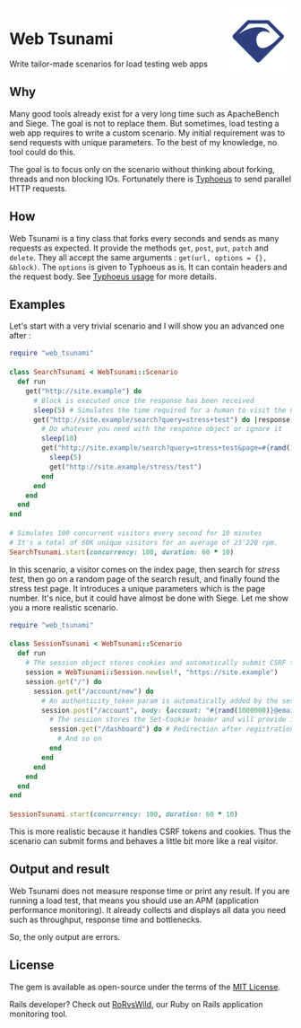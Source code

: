 <img align="right" width="120px" src="./web_tsunami.png">

# Web Tsunami

Write tailor-made scenarios for load testing web apps

## Why

Many good tools already exist for a very long time such as ApacheBench and Siege.
The goal is not to replace them.
But sometimes, load testing a web app requires to write a custom scenario.
My initial requirement was to send requests with unique parameters.
To the best of my knowledge, no tool could do this.

The goal is to focus only on the scenario without thinking about forking, threads and non blocking IOs.
Fortunately there is [Typhoeus](https://github.com/typhoeus/typhoeus) to send parallel HTTP requests.

## How

Web Tsunami is a tiny class that forks every seconds and sends as many requests as expected.
It provide the methods `get`, `post`, `put`, `patch` and `delete`.
They all accept the same arguments : `get(url, options = {}, &block)`.
The `options` is given to Typhoeus as is.
It can contain headers and the request body.
See [Typhoeus usage](https://github.com/typhoeus/typhoeus/#usage) for more details.

## Examples

Let's start with a very trivial scenario and I will show you an advanced one after :

```ruby
require "web_tsunami"

class SearchTsunami < WebTsunami::Scenario
  def run
    get("http://site.example") do
      # Block is executed once the response has been received
      sleep(5) # Simulates the time required for a human to visit the next page
      get("http://site.example/search?query=stress+test") do |response|
        # Do whatever you need with the response object or ignore it
        sleep(10)
        get("http://site.example/search?query=stress+test&page=#{rand(100)}") do
          sleep(5)
          get("http://site.example/stress/test")
        end
      end
    end
  end
end

# Simulates 100 concurrent visitors every second for 10 minutes
# It's a total of 60K unique visitors for an average of 23'220 rpm.
SearchTsunami.start(concurrency: 100, duration: 60 * 10)
```

In this scenario, a visitor comes on the index page, then search for _stress test_, then go on a random page of the search result, and finally found the stress test page.
It introduces a unique parameters which is the page number.
It's nice, but it could have almost be done with Siege.
Let me show you a more realistic scenario.

```ruby
require "web_tsunami"

class SessionTsunami < WebTsunami::Scenario
  def run
    # The session object stores cookies and automatically submit CSRF token with forms
    session = WebTsunami::Session.new(self, "https://site.example")
    session.get("/") do
      session.get("/account/new") do
        # An authenticity_token param is automatically added by the session
        session.post("/account", body: {account: "#{rand(1000000)}@email.test", password: "password"}}) do |response|
          # The session stores the Set-Cookie header and will provide it to the next requests
          session.get("/dashboard") do # Redirection after registration
            # And so on
          end
        end
      end
    end
  end
end

SessionTsunami.start(concurrency: 100, duration: 60 * 10)
```

This is more realistic because it handles CSRF tokens and cookies.
Thus the scenario can submit forms and behaves a little bit more like a real visitor.

## Output and result

Web Tsunami does not measure response time or print any result.
If you are running a load test, that means you should use an APM (application performance monitoring).
It already collects and displays all data you need such as throughput, response time and bottlenecks.

So, the only output are errors.

## License

The gem is available as open-source under the terms of the [MIT License](https://opensource.org/licenses/MIT).

Rails developer? Check out [RoRvsWild](https://rorvswild.com), our Ruby on Rails application monitoring tool.

